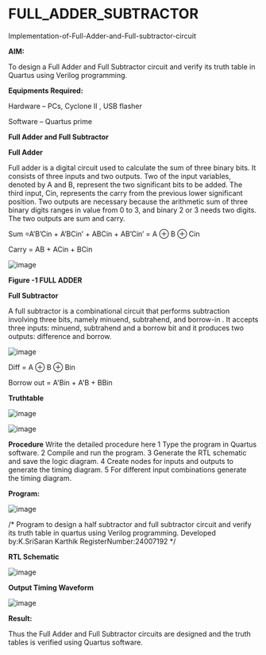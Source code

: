 # FULL_ADDER_SUBTRACTOR

Implementation-of-Full-Adder-and-Full-subtractor-circuit

**AIM:**

To design a Full Adder and Full Subtractor circuit and verify its truth table in Quartus using Verilog programming.

**Equipments Required:**

Hardware – PCs, Cyclone II , USB flasher

Software – Quartus prime

**Full Adder and Full Subtractor**

**Full Adder**

Full adder is a digital circuit used to calculate the sum of three binary bits. It consists of three inputs and two outputs. Two of the input variables, denoted by A and B, represent the two significant bits to be added. The third input, Cin, represents the carry from the previous lower significant position. Two outputs are necessary because the arithmetic sum of three binary digits ranges in value from 0 to 3, and binary 2 or 3 needs two digits. The two outputs are sum and carry.

Sum =A’B’Cin + A’BCin’ + ABCin + AB’Cin’ = A ⊕ B ⊕ Cin 

Carry = AB + ACin + BCin

![image](https://github.com/naavaneetha/FULL_ADDER_SUBTRACTOR/assets/154305477/0f30ba51-5ffb-4198-845f-18e054f675e7)

**Figure -1 FULL ADDER**

**Full Subtractor**

A full subtractor is a combinational circuit that performs subtraction involving three bits, namely minuend, subtrahend, and borrow-in . It accepts three inputs: minuend, subtrahend and a borrow bit and it produces two outputs: difference and borrow.

![image](https://github.com/naavaneetha/FULL_ADDER_SUBTRACTOR/assets/154305477/02b24f51-ab51-4304-9ad6-7b81ffc1ead5)

Diff = A ⊕ B ⊕ Bin 

Borrow out = A'Bin + A'B + BBin

**Truthtable**

![image](https://github.com/user-attachments/assets/b66c8481-39f2-4588-a0e4-35de3bfcf700)

![image](https://github.com/user-attachments/assets/c8068d60-34b0-4482-b103-ab098a498c93)

**Procedure**
Write the detailed procedure here
1 Type the program in Quartus software. 2 Compile
and run the program. 3 Generate the RTL schematic and save the logic diagram. 4
Create nodes for inputs and outputs to generate the timing diagram. 5 For different
input combinations generate the timing diagram.

**Program:**

![image](https://github.com/user-attachments/assets/288bd99a-fdf2-436c-a5cf-5f9d92f49463)

/* Program to design a half subtractor and full subtractor circuit and verify its truth table in quartus using Verilog programming. Developed by:K.SriSaran Karthik RegisterNumber:24007192
*/

**RTL Schematic**

![image](https://github.com/user-attachments/assets/b3c91bde-2712-41be-91b6-937058ab9627)


**Output Timing Waveform**

![image](https://github.com/user-attachments/assets/d0211bef-5f1c-4ff4-8b54-ad3233d8e26c)


**Result:**

Thus the Full Adder and Full Subtractor circuits are designed and the truth tables is verified using Quartus software.



